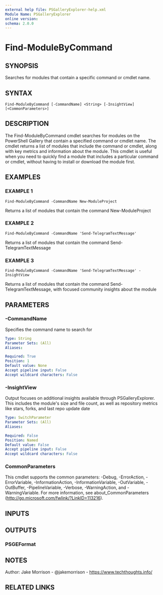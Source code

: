 ```yaml
---
external help file: PSGalleryExplorer-help.xml
Module Name: PSGalleryExplorer
online version:
schema: 2.0.0
---
```


# Find-ModuleByCommand

## SYNOPSIS
Searches for modules that contain a specific command or cmdlet name.

## SYNTAX

```
Find-ModuleByCommand [-CommandName] <String> [-InsightView] [<CommonParameters>]
```

## DESCRIPTION
The Find-ModuleByCommand cmdlet searches for modules on the PowerShell Gallery that contain a specified command or cmdlet name.
The cmdlet returns a list of modules that include the command or cmdlet, along with key metrics and information about the module.
This cmdlet is useful when you need to quickly find a module that includes a particular command or cmdlet, without having to install or download the module first.

## EXAMPLES

### EXAMPLE 1
```
Find-ModuleByCommand -CommandName New-ModuleProject
```

Returns a list of modules that contain the command New-ModuleProject

### EXAMPLE 2
```
Find-ModuleByCommand -CommandName 'Send-TelegramTextMessage'
```

Returns a list of modules that contain the command Send-TelegramTextMessage

### EXAMPLE 3
```
Find-ModuleByCommand -CommandName 'Send-TelegramTextMessage' -InsightView
```

Returns a list of modules that contain the command Send-TelegramTextMessage, with focused community insights about the module

## PARAMETERS

### -CommandName
Specifies the command name to search for

```yaml
Type: String
Parameter Sets: (All)
Aliases:

Required: True
Position: 1
Default value: None
Accept pipeline input: False
Accept wildcard characters: False
```

### -InsightView
Output focuses on additional insights available through PSGalleryExplorer.
This includes the module's size and file count, as well as repository metrics like stars, forks, and last repo update date

```yaml
Type: SwitchParameter
Parameter Sets: (All)
Aliases:

Required: False
Position: Named
Default value: False
Accept pipeline input: False
Accept wildcard characters: False
```

### CommonParameters
This cmdlet supports the common parameters: -Debug, -ErrorAction, -ErrorVariable, -InformationAction, -InformationVariable, -OutVariable, -OutBuffer, -PipelineVariable, -Verbose, -WarningAction, and -WarningVariable.
For more information, see about_CommonParameters (http://go.microsoft.com/fwlink/?LinkID=113216).

## INPUTS

## OUTPUTS

### PSGEFormat
## NOTES
Author: Jake Morrison - @jakemorrison - https://www.techthoughts.info/

## RELATED LINKS
